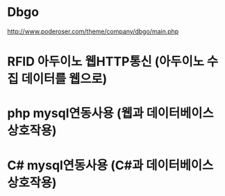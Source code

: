 # Dbgo
http://www.poderoser.com/theme/company/dbgo/main.php


# RFID 아두이노 웹HTTP통신 (아두이노 수집 데이터를 웹으로)
# php mysql연동사용 (웹과 데이터베이스 상호작용)
# C# mysql연동사용 (C#과 데이터베이스 상호작용)
